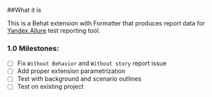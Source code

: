 ##What it is

This is a Behat extension with Formatter that produces report data for [Yandex Allure](http://allure.qatools.ru/) test
reporting tool.

### 1.0 Milestones:

 - [ ] Fix `Without Behavior` and `Without story` report issue
 - [ ] Add proper extension parametrization
 - [ ] Test with background and scenario outlines
 - [ ] Test on existing project
